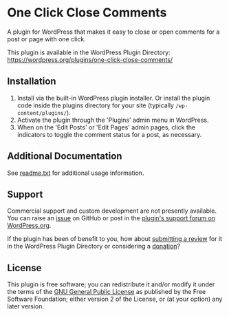 # One Click Close Comments

A plugin for WordPress that makes it easy to close or open comments for a post or page with one click.

This plugin is available in the WordPress Plugin Directory: https://wordpress.org/plugins/one-click-close-comments/


## Installation

1. Install via the built-in WordPress plugin installer. Or install the plugin code inside the plugins directory for your site (typically `/wp-content/plugins/`).
2. Activate the plugin through the 'Plugins' admin menu in WordPress.
3. When on the 'Edit Posts' or 'Edit Pages' admin pages, click the indicators to toggle the comment status for a post, as necessary.


## Additional Documentation

See [readme.txt](https://github.com/coffee2code/one-click-close-comments/blob/master/readme.txt) for additional usage information.


## Support

Commercial support and custom development are not presently available. You can raise an [issue](https://github.com/coffee2code/one-click-close-comments/issues) on GitHub or post in the [plugin's support forum on WordPress.org](https://wordpress.org/support/plugin/one-click-close-comments/).

If the plugin has been of benefit to you, how about [submitting a review](https://wordpress.org/support/plugin/one-click-close-comments/reviews/) for it in the WordPress Plugin Directory or considering a [donation](https://www.paypal.com/cgi-bin/webscr?cmd=_s-xclick&hosted_button_id=6ARCFJ9TX3522)?


## License

This plugin is free software; you can redistribute it and/or modify it under the terms of the [GNU General Public License](https://www.gnu.org/licenses/gpl-2.0.html) as published by the Free Software Foundation; either version 2 of the License, or (at your option) any later version.